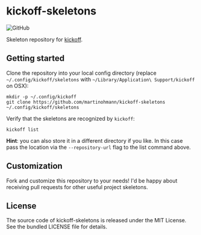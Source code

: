 # kickoff-skeletons

![GitHub](https://img.shields.io/github/license/martinohmann/kickoff-skeletons?color=orange)

Skeleton repository for [kickoff](https://github.com/martinohmann/kickoff).

## Getting started

Clone the repository into your local config directory (replace
`~/.config/kickoff/skeletons` with `~/Library/Application\ Support/kickoff` on
OSX):

```
mkdir -p ~/.config/kickoff
git clone https://github.com/martinohmann/kickoff-skeletons ~/.config/kickoff/skeletons
```

Verify that the skeletons are recognized by `kickoff`:

```
kickoff list
```

**Hint**: you can also store it in a different directory if you like. In this
case pass the location via the `--repository-url` flag to the list command above.

## Customization

Fork and customize this repository to your needs! I'd be happy about receiving
pull requests for other useful project skeletons.

## License

The source code of kickoff-skeletons is released under the MIT License. See the bundled
LICENSE file for details.
